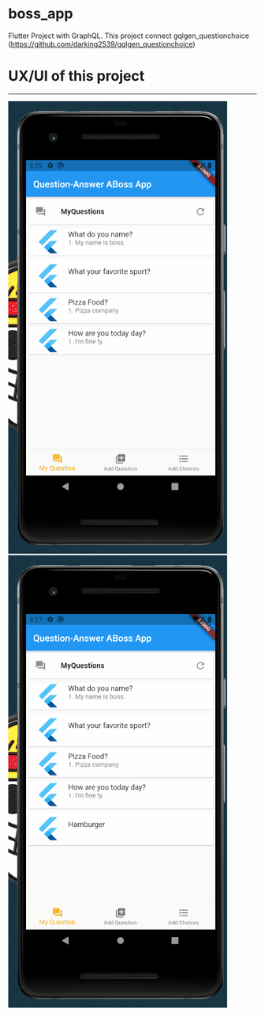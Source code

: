 # boss_app

Flutter Project with GraphQL. This project connect gqlgen_questionchoice (https://github.com/darking2539/gqlgen_questionchoice)

# UX/UI of this project
---
![pho1](https://raw.githubusercontent.com/darking2539/flutter_questionchoice/main/assets/Animation.gif)
![pho2](https://raw.githubusercontent.com/darking2539/flutter_questionchoice/main/assets/Animation2.gif)